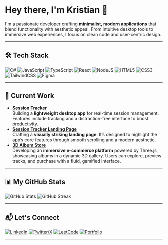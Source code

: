 
# Hey there, I'm Kristian 👋

I'm a passionate developer crafting **minimalist, modern applications** that blend functionality with aesthetic appeal. From intuitive desktop tools to immersive web experiences, I focus on clean code and user-centric design.

---

## 🛠️ Tech Stack
<p align="left">
  <img src="https://img.shields.io/badge/c%23-%23239120.svg?style=flat-square&logo=csharp&logoColor=white&height=30" alt="C#">
  <img src="https://img.shields.io/badge/javascript-%23323330.svg?style=flat-square&logo=javascript&logoColor=%23F7DF1E&height=30" alt="JavaScript">
  <img src="https://img.shields.io/badge/typescript-%23007ACC.svg?style=flat-square&logo=typescript&logoColor=white&height=30" alt="TypeScript">
  <img src="https://img.shields.io/badge/react-%2320232a.svg?style=flat-square&logo=react&logoColor=%2361DAFB&height=30" alt="React">
  <img src="https://img.shields.io/badge/node.js-6DA55F?style=flat-square&logo=node.js&logoColor=white&height=30" alt="NodeJS">
  <img src="https://img.shields.io/badge/html5-%23E34F26.svg?style=flat-square&logo=html5&logoColor=white&height=30" alt="HTML5">
  <img src="https://img.shields.io/badge/css3-%231572B6.svg?style=flat-square&logo=css3&logoColor=white&height=30" alt="CSS3">
  <img src="https://img.shields.io/badge/tailwindcss-%2338B2AC.svg?style=flat-square&logo=tailwind-css&logoColor=white&height=30" alt="TailwindCSS">
  <img src="https://img.shields.io/badge/figma-%23F24E1E.svg?style=flat-square&logo=figma&logoColor=white&height=30" alt="Figma">
</p>

---

## 🚀 Current Work
- **[Session Tracker](https://github.com/1fifly/session-tracker)**  
  Building a **lightweight desktop app** for real-time session management. Features include tracking and a distraction-free interface to boost productivity.
- **[Session Tracker Landing Page](https://github.com/1fifly/session-tracker-landing)**  
  Crafting a **visually striking landing page**. It’s designed to highlight the app’s core features through smooth scrolling and a modern aesthetic.
- **[3D Album Store](https://github.com/1fifly/3d-album-store)**  
  Developing an **immersive e-commerce platform** powered by Three.js, showcasing albums in a dynamic 3D gallery. Users can explore, preview tracks, and purchase with a fluid, gamified interface.

---

## 📊 My GitHub Stats
<p align="left">
  <img src="https://github-readme-stats.vercel.app/api?username=1fifly&show_icons=true&theme=transparent&hide_border=true&title_color=ffffff&text_color=94a3b8&icon_color=60a5fa" alt="GitHub Stats">
  <img src="https://github-readme-streak-stats.herokuapp.com/?user=1fifly&theme=transparent&hide_border=true&title_color=ffffff&text_color=94a3b8&ring=60a5fa&fire=60a5fa&currStreakLabel=60a5fa" alt="GitHub Streak">
</p>

---

## 📬 Let's Connect
<p align="left">
  <a href="https://linkedin.com/in/yourprofile"><img src="https://img.shields.io/badge/linkedin-%230077B5.svg?style=flat-square&logo=linkedin&logoColor=white&height=30" alt="LinkedIn"></a>
  <a href="https://x.com/yourhandle"><img src="https://img.shields.io/badge/X-%23000000.svg?style=flat-square&logo=X&logoColor=white&height=30" alt="Twitter/X"></a>
  <a href="https://leetcode.com/yourprofile"><img src="https://img.shields.io/badge/LeetCode-000000?style=flat-square&logo=LeetCode&logoColor=#d16c06&height=30" alt="LeetCode"></a>
  <a href="https://yourportfolio.com"><img src="https://img.shields.io/badge/Portfolio-%23000000.svg?style=flat-square&logo=firefox&logoColor=#FF7139&height=30" alt="Portfolio"></a>
</p>

---

